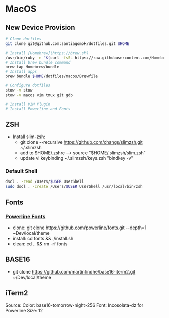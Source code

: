 # MacOS

## New Device Provision
```bash
# Clone dotfiles
git clone git@github.com:santiagomok/dotfiles.git $HOME

# Install [Homebrew](https://brew.sh)
/usr/bin/ruby -e "$(curl -fsSL https://raw.githubusercontent.com/Homebrew/install/master/install)"
# Install brew bundle command
brew tap Homebrew/bundle
# Install apps
brew bundle $HOME/dotfiles/macos/Brewfile

# Configure dotfiles
stow -v stow 
stow -v macos vim tmux git gdb

# Install VIM Plugin
# Install Powerline and Fonts
```

## ZSH
- Install slim-zsh: 
  - git clone --recursive https://github.com/changs/slimzsh.git ~/.slimzsh
  - add to $HOME/.zshrc --> source "$HOME/.slimzsh/slim.zsh"
  - update vi keybinding ~/.slimzsh/keys.zsh "bindkey -v"

### Default Shell
```bash
dscl . -read /Users/$USER UserShell
sudo dscl . -create /Users/$USER UserShell /usr/local/bin/zsh
```

## Fonts
### [Powerline Fonts](https://github.com/powerline/fonts)
- clone: git clone https://github.com/powerline/fonts.git --depth=1 ~Dev/local/theme
- install: cd fonts && ./install.sh
- clean: cd .. && rm -rf fonts

## BASE16
- git clone https://github.com/martinlindhe/base16-iterm2.git ~/Dev/local/theme

## iTerm2
Source: 
Color: base16-tomorrow-night-256
Font: Incosolata-dz for Powerline
Size: 12

